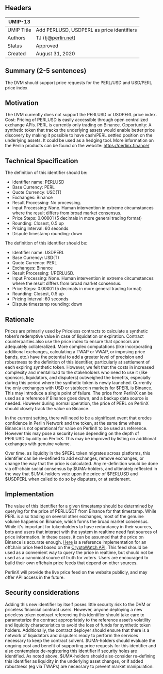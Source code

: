 ## Headers
| UMIP-13    |                                                                                                                                          |
|------------|------------------------------------------------------------------------------------------------------------------------------------------|
| UMIP Title | Add PERLUSD, USDPERL as price identifiers              |
| Authors    | TJ (tj@perlin.net) |
| Status     | Approved                                                                                                                                    |
| Created    | August 31, 2020                                                                                                                           |

## Summary (2-5 sentences)
The DVM should support price requests for the PERL/USD and USD/PERL price index.

## Motivation
The DVM currently does not support the PERLUSD or USDPERL price index.
Cost: 
Pricing of PERLUSD is easily accessible through open centralized exchange APIs. PERL is currently only trading on Binance.
Opportunity: A synthetic token that tracks the underlying assets would enable better price discovery by making it possible to have cash/PERL settled position on the underlying assets. It could be used as a hedging tool.
More information on the Perlin products can be found on the website: https://perlinx.finance/

## Technical Specification
The definition of this identifier should be:
- Identifier name: PERLUSD
- Base Currency: PERL
- Quote Currency: USD(T)
- Exchanges: Binance
- Result Processing: No processing.
- Input Processing: None. Human intervention in extreme circumstances where the result differs from broad market consensus.
- Price Steps: 0.00001 (5 decimals in more general trading format)
- Rounding: Closest, 0.5 up
- Pricing Interval: 60 seconds
- Dispute timestamp rounding: down

The definition of this identifier should be:
- Identifier name: USDPERL
- Base Currency: USD(T)
- Quote Currency: PERL
- Exchanges: Binance
- Result Processing: 1/PERLUSD.
- Input Processing: None. Human intervention in extreme circumstances where the result differs from broad market consensus.
- Price Steps: 0.00001 (5 decimals in more general trading format)
- Rounding: Closest, 0.5 up
- Pricing Interval: 60 seconds
- Dispute timestamp rounding: down



## Rationale

Prices are primarily used by Priceless contracts to calculate a synthetic token’s redemptive value in case of liquidation or expiration. Contract counterparties also use the price index to ensure that sponsors are adequately collateralized.
More complex computations (like incorporating additional exchanges, calculating a TWAP or VWAP, or imposing price bands, etc.) have the potential to add a greater level of precision and robustness to the definition of this identifier, particularly at settlement of each expiring synthetic token. However, we felt that the costs in increased complexity and mental load to the stakeholders who need to use it (like sponsors, liquidators, and disputers) outweighed the benefits, especially during this period where the synthetic  token is newly launched.
Currently the only exchanges with USD or stablecoin markets for $PERL is Binance. This may introduce a single point of failure. The price from PerlinX can be used as a reference if Binance goes down, and a backup data source is needed. However during normal operation, the price of PERL on PerlinX should closely track the value on Binance.

In the current setting, there will need to be a significant event that erodes confidence in Perlin Network and the token, at the same time where Binance is not operational for value on PerlinX to be used as reference. However this may pose a security issue depending on the depth of PERLUSD liquidity on PerlinX. This may be improved by listing on additional exchanges with genuine volume.

Over time, as liquidity in the $PERL token migrates across platforms, this identifier can be re-defined to add exchanges, remove exchanges, or change the way that the price is calculated. Any re-definition would be done via off-chain social consensus by $UMA-holders, and ultimately reflected in the way that $UMA-holders vote upon the price of $PERLUSD and $USDPERL when called to do so by disputers, or at settlement.


## Implementation

The value of this identifier for a given timestamp should be determined by querying for the price of PERLUSDT from Binance for that timestamp. While PERL is also trading on several other exchanges, most of the genuine volume happens on Binance, which forms the broad market consensus. 
While it's important for tokenholders to have redundancy in their sources, bots and users that interact with the system in realtime need fast sources of price information. In these cases, it can be assumed that the price on Binance is accurate enough.
[Here](https://github.com/UMAprotocol/protocol/blob/master/financial-templates-lib/price-feed/CryptoWatchPriceFeed.js) is a reference implementation for an offchain price feed based on the [CryptoWatch API](https://docs.cryptowat.ch/rest-api/). This feed should be used as a convenient way to query the price in realtime, but should not be used as a canonical source of truth for voters. Users are encouraged to build their own offchain price feeds that depend on other sources.

PerlinX will provide the live price feed on the website publicly, and may offer API access in the future.

## Security considerations
Adding this new identifier by itself poses little security risk to the DVM or priceless financial contract users. However, anyone deploying a new priceless token contract referencing this identifier should take care to parameterize the contract appropriately to the reference asset’s volatility and liquidity characteristics to avoid the loss of funds for synthetic token holders. Additionally, the contract deployer should ensure that there is a network of liquidators and disputers ready to perform the services necessary to keep the contract solvent.
$UMA-holders should evaluate the ongoing cost and benefit of supporting price requests for this identifier and also contemplate de-registering this identifier if security holes are identified. As noted above, $UMA-holders should also consider re-defining this identifier as liquidity in the underlying asset changes, or if added robustness (eg via TWAPs) are necessary to prevent market manipulation.
